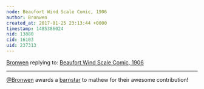 ```yaml
---
node: Beaufort Wind Scale Comic, 1906
author: Bronwen
created_at: 2017-01-25 23:13:44 +0000
timestamp: 1485386024
nid: 13880
cid: 16103
uid: 237313
---
```




[Bronwen](../profile/Bronwen) replying to: [Beaufort Wind Scale Comic, 1906](../notes/mathew/01-25-2017/beaufort-wind-scale-comic-1906)

----
[@Bronwen](/profile/Bronwen) awards a <a href="//publiclab.org/wiki/barnstars">barnstar</a> to mathew for their awesome contribution!